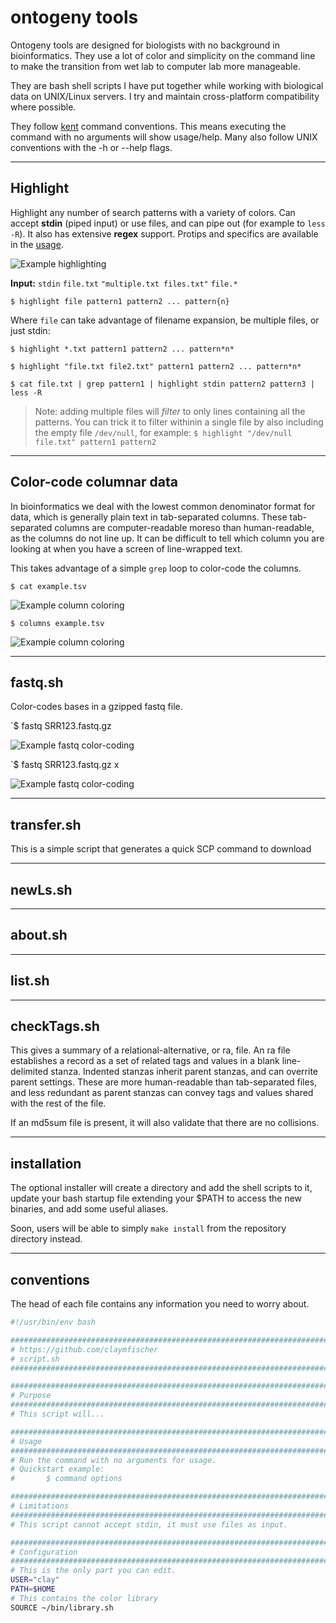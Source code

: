 # ontogeny tools

Ontogeny tools are designed for biologists with no background in bioinformatics. They use a lot of color and simplicity on the command line to make the transition from wet lab to computer lab more manageable.

They are bash shell scripts I have put together while working with biological data on UNIX/Linux servers. I try and maintain cross-platform compatibility where possible. 

They follow [kent](https://github.com/ucscGenomeBrowser/kent) command conventions. This means executing the command with no arguments will show usage/help. Many also follow UNIX conventions with the -h or --help flags.

---

## Highlight

Highlight any number of search patterns with a variety of colors. Can accept **stdin** (piped input) or use files, and can pipe out (for example to `less -R`). It also has extensive **regex** support. Protips and specifics are available in the [usage](https://github.com/claymfischer/ontogeny/blob/master/images/highlight/highlight_usage.png?raw=true).

![Example highlighting](/images/highlight/highlight.sh.png)

**Input:** `stdin` `file.txt` `"multiple.txt files.txt"` `file.*`

`$ highlight file pattern1 pattern2 ... pattern{n}`

Where `file` can take advantage of filename expansion, be multiple files, or just stdin:

`$ highlight *.txt pattern1 pattern2 ... pattern*n*`

`$ highlight "file.txt file2.txt" pattern1 pattern2 ... pattern*n*`

`$ cat file.txt | grep pattern1 | highlight stdin pattern2 pattern3 | less -R`

> Note: adding multiple files will *filter* to only lines containing all the patterns. You can trick it to filter withinin a single file by also including the empty file `/dev/null`, for example: `$ highlight "/dev/null file.txt" pattern1 pattern2`

---

## Color-code columnar data

In bioinformatics we deal with the lowest common denominator format for data, which is generally plain text in tab-separated columns. These tab-separated columns are computer-readable moreso than human-readable, as the columns do not line up. It can be difficult to tell which column you are looking at when you have a screen of line-wrapped text.

This takes advantage of a simple `grep` loop to color-code the columns.

`$ cat example.tsv`

![Example column coloring](/images/columns/columns_example2.png)

`$ columns example.tsv`

![Example column coloring](/images/columns/columns_example2_colored.png)

--- 

## fastq.sh

Color-codes bases in a gzipped fastq file.

`$ fastq SRR123.fastq.gz

![Example fastq color-coding](/images/fastq/fastq.png)

`$ fastq SRR123.fastq.gz x

![Example fastq color-coding](/images/fastq/fastq_quality.png)

--- 

## transfer.sh

This is a simple script that generates a quick SCP command to download 

--- 

## newLs.sh


--- 


## about.sh

--- 

## list.sh

--- 

## checkTags.sh

This gives a summary of a relational-alternative, or ra, file. An ra file establishes a record as a set of related tags and values in a blank line-delimited stanza. Indented stanzas inherit parent stanzas, and can overrite parent settings. These are more human-readable than tab-separated files, and less redundant as parent stanzas can convey tags and values shared with the rest of the file.

If an md5sum file is present, it will also validate that there are no collisions.

--- 

## installation

The optional installer will create a directory and add the shell scripts to it, update your bash startup file extending your $PATH to access the new binaries, and add some useful aliases.

Soon, users will be able to simply `make install` from the repository directory instead.

--- 

## conventions

The head of each file contains any information you need to worry about.

```bash
#!/usr/bin/env bash

#################################################################################
# https://github.com/claymfischer
# script.sh
#################################################################################

###############################################################################
# Purpose                                                                     #
###############################################################################
# This script will...

###############################################################################
# Usage                                                                       #
###############################################################################
# Run the command with no arguments for usage.
# Quickstart example:
#       $ command options

###############################################################################
# Limitations                                                                 #
###############################################################################
# This script cannot accept stdin, it must use files as input.

###############################################################################
# Configuration                                                               #
###############################################################################
# This is the only part you can edit.
USER="clay"
PATH=$HOME
# This contains the color library
SOURCE ~/bin/library.sh

```
